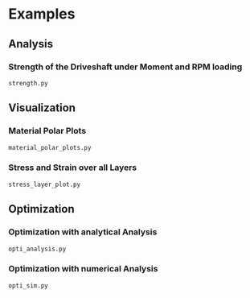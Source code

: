# Examples

## Analysis

### Strength of the Driveshaft under Moment and RPM loading
``strength.py``

## Visualization

### Material Polar Plots
``material_polar_plots.py``

### Stress and Strain over all Layers
``stress_layer_plot.py``



## Optimization

### Optimization with analytical Analysis
``opti_analysis.py``

### Optimization with numerical Analysis
``opti_sim.py``